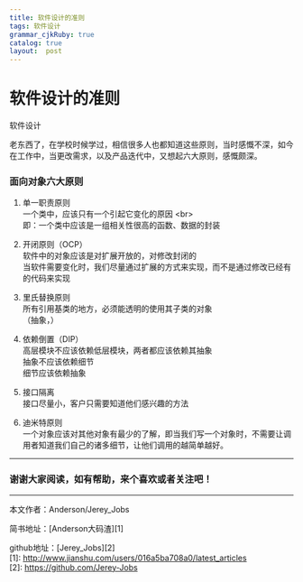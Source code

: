 ```yaml
---
title: 软件设计的准则
tags: 软件设计
grammar_cjkRuby: true
catalog: true
layout:  post
---
```

<h1 class="story_title">软件设计的准则</h1>
<div class="story_tags">
  <div class="tag blue label">软件设计</div>
</div>
<div class="line_item xiaoshujiang_element" data-line="5"></div>
<p class="line  " data-line="5">老东西了，在学校时候学过，相信很多人也都知道这些原则，当时感慨不深，如今在工作中，当更改需求，以及产品迭代中，又想起六大原则，感慨颇深。</p>
<div class="line_item xiaoshujiang_element" data-line="7"></div>
<h3 class="line  " data-line="7" id="e99da2e59091e5afb9e8b1a1e585ade5a4a7e58e9fe58899"
name="e99da2e59091e5afb9e8b1a1e585ade5a4a7e58e9fe58899">
  <a name="e99da2e59091e5afb9e8b1a1e585ade5a4a7e58e9fe58899" class="blank_anchor_name"></a>面向对象六大原则</h3>
<div class="line_item xiaoshujiang_element" data-line="8"></div>
<ol class="line  " data-line="8">
  <li class="line  " data-line="8">
    <div class="line_item xiaoshujiang_element" data-line="8"></div>
    <p>单一职责原则
      <br> 一个类中，应该只有一个引起它变化的原因 &lt;br&gt;
      <br> 即：一个类中应该是一组相关性很高的函数、数据的封装
    </p>
  </li>
  <li class="line  " data-line="11">
    <div class="line_item xiaoshujiang_element" data-line="11"></div>
    <p>开闭原则（OCP）
      <br> 软件中的对象应该是对扩展开放的，对修改封闭的
      <br> 当软件需要变化时，我们尽量通过扩展的方式来实现，而不是通过修改已经有的代码来实现
    </p>
  </li>
  <li class="line  " data-line="14">
    <div class="line_item xiaoshujiang_element" data-line="14"></div>
    <p>里氏替换原则
      <br> 所有引用基类的地方，必须能透明的使用其子类的对象
      <br> （抽象，）
    </p>
  </li>
  <li class="line  " data-line="17">
    <div class="line_item xiaoshujiang_element" data-line="17"></div>
    <p>依赖倒置（DIP）
      <br> 高层模块不应该依赖低层模块，两者都应该依赖其抽象
      <br> 抽象不应该依赖细节
      <br> 细节应该依赖抽象
    </p>
  </li>
  <li class="line  " data-line="21">
    <div class="line_item xiaoshujiang_element" data-line="21"></div>
    <p>接口隔离
      <br> 接口尽量小，客户只需要知道他们感兴趣的方法
    </p>
  </li>
  <li class="line  " data-line="23">
    <div class="line_item xiaoshujiang_element" data-line="23"></div>
    <p>迪米特原则
      <br> 一个对象应该对其他对象有最少的了解，即当我们写一个对象时，不需要让调用者知道我们自己的诸多细节，让他们调用的越简单越好。
    </p>
  </li>
</ol>
<hr>
<div class="line_item xiaoshujiang_element" data-line="28"></div>
<h3 class="line  " data-line="28" id="e8b0a2e8b0a2e5a4a7e5aeb6e99885e8afbbefbc8ce5a682e69c89e5b8aee58aa9efbc8ce69da5e4b8aae5969ce6aca2e68896e88085e585b3e6b3a8e590a7efbc81"
name="e8b0a2e8b0a2e5a4a7e5aeb6e99885e8afbbefbc8ce5a682e69c89e5b8aee58aa9efbc8ce69da5e4b8aae5969ce6aca2e68896e88085e585b3e6b3a8e590a7efbc81">
  <a name="e8b0a2e8b0a2e5a4a7e5aeb6e99885e8afbbefbc8ce5a682e69c89e5b8aee58aa9efbc8ce69da5e4b8aae5969ce6aca2e68896e88085e585b3e6b3a8e590a7efbc81"
  class="blank_anchor_name"></a>谢谢大家阅读，如有帮助，来个喜欢或者关注吧！</h3>
<hr>
<div class="line_item xiaoshujiang_element" data-line="31"></div>
<p class="line  " data-line="31">本文作者：Anderson/Jerey_Jobs</p>
<div class="line_item xiaoshujiang_element" data-line="33"></div>
<p class="line  " data-line="33">简书地址：[Anderson大码渣][1]</p>
<div class="line_item xiaoshujiang_element" data-line="35"></div>
<p class="line  " data-line="35">github地址：[Jerey_Jobs][2]
  <br> [1]: <a href="http://www.jianshu.com/users/016a5ba708a0/latest_articles">http://www.jianshu.com/users/016a5ba708a0/latest_articles</a>
  <br> [2]: <a href="https://github.com/Jerey-Jobs">https://github.com/Jerey-Jobs</a>
</p>
